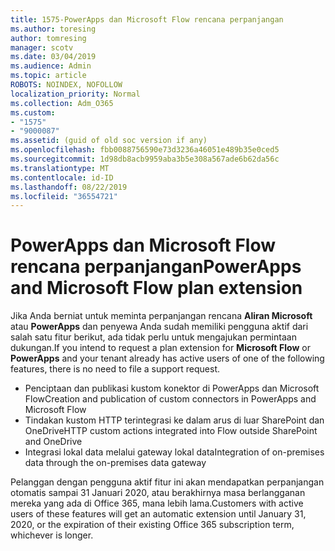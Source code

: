 ```yaml
---
title: 1575-PowerApps dan Microsoft Flow rencana perpanjangan
ms.author: toresing
author: tomresing
manager: scotv
ms.date: 03/04/2019
ms.audience: Admin
ms.topic: article
ROBOTS: NOINDEX, NOFOLLOW
localization_priority: Normal
ms.collection: Adm_O365
ms.custom:
- "1575"
- "9000087"
ms.assetid: (guid of old soc version if any)
ms.openlocfilehash: fbb0088756590e73d3236a46051e489b35e0ced5
ms.sourcegitcommit: 1d98db8acb9959aba3b5e308a567ade6b62da56c
ms.translationtype: MT
ms.contentlocale: id-ID
ms.lasthandoff: 08/22/2019
ms.locfileid: "36554721"
---
```

# <a name="powerapps-and-microsoft-flow-plan-extension"></a><span data-ttu-id="17dac-102">PowerApps dan Microsoft Flow rencana perpanjangan</span><span class="sxs-lookup"><span data-stu-id="17dac-102">PowerApps and Microsoft Flow plan extension</span></span>

<span data-ttu-id="17dac-103">Jika Anda berniat untuk meminta perpanjangan rencana **Aliran Microsoft** atau **PowerApps** dan penyewa Anda sudah memiliki pengguna aktif dari salah satu fitur berikut, ada tidak perlu untuk mengajukan permintaan dukungan.</span><span class="sxs-lookup"><span data-stu-id="17dac-103">If you intend to request a plan extension for **Microsoft Flow** or **PowerApps** and your tenant already has active users of one of the following features, there is no need to file a support request.</span></span>

- <span data-ttu-id="17dac-104">Penciptaan dan publikasi kustom konektor di PowerApps dan Microsoft Flow</span><span class="sxs-lookup"><span data-stu-id="17dac-104">Creation and publication of custom connectors in PowerApps and Microsoft Flow</span></span>
- <span data-ttu-id="17dac-105">Tindakan kustom HTTP terintegrasi ke dalam arus di luar SharePoint dan OneDrive</span><span class="sxs-lookup"><span data-stu-id="17dac-105">HTTP custom actions integrated into Flow outside SharePoint and OneDrive</span></span>
- <span data-ttu-id="17dac-106">Integrasi lokal data melalui gateway lokal data</span><span class="sxs-lookup"><span data-stu-id="17dac-106">Integration of on-premises data through the on-premises  data gateway</span></span>

<span data-ttu-id="17dac-107">Pelanggan dengan pengguna aktif fitur ini akan mendapatkan perpanjangan otomatis sampai 31 Januari 2020, atau berakhirnya masa berlangganan mereka yang ada di Office 365, mana lebih lama.</span><span class="sxs-lookup"><span data-stu-id="17dac-107">Customers with active users of these features will get an automatic extension until January 31, 2020, or the expiration of their existing Office 365 subscription term, whichever is longer.</span></span>